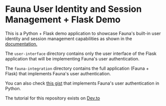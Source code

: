 # Fauna User Identity and Session Management + Flask Demo

This is a Python + Flask demo application to showcase Fauna's built-in user identity and session management capabilities as shown in the [documentation.](https://docs.fauna.com/fauna/current/tutorials/authentication/user)

The `user-interface` directory contains only the user interface of the Flask application that will be implementing Fauna's user authentication.

The `fauna-integration` directory contains the full application (Fauna + Flask) that implements Fauna's user authentication.

You can also check [this gist](https://gist.github.com/LordGhostX/9d70357f9803904506939ab6f4bb3a9a) that implements Fauna's user authentication in Python.

The tutorial for this repository exists on [Dev.to](https://dev.to/LordGhostX/)
